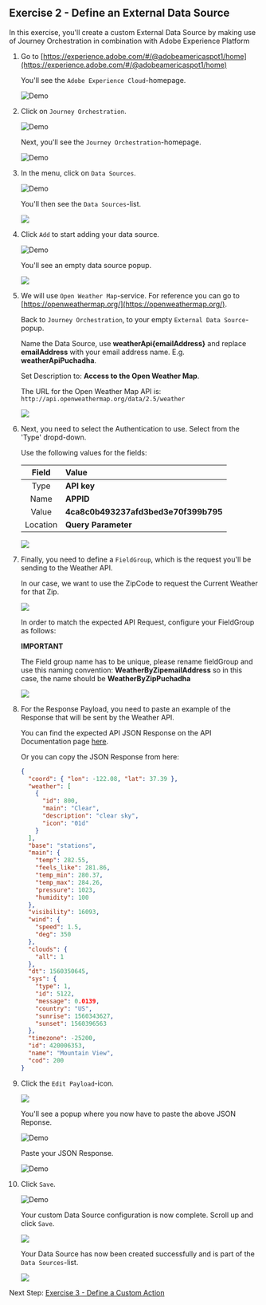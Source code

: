 ## Exercise 2 - Define an External Data Source

In this exercise, you'll create a custom External Data Source by making use of Journey Orchestration in combination with Adobe Experience Platform

1. Go to [https://experience.adobe.com/#/@adobeamericaspot1/home](https://experience.adobe.com/#/@adobeamericaspot1/home)

   You'll see the `Adobe Experience Cloud`-homepage.

   ![Demo](./images/aec.png)

2. Click on `Journey Orchestration`.

   ![Demo](./images/aecjo.png)

   Next, you'll see the `Journey Orchestration`-homepage.

   ![Demo](./images/aecjoh.png)

3. In the menu, click on `Data Sources`.

   ![Demo](./images/menudatasources.png)

   You'll then see the `Data Sources`-list.

     <!---
     ![Demo](./images/dshome.png)
     --->

   <kbd><img src="./images/dshome.png"  /></kdb>

4. Click `Add` to start adding your data source.

   ![Demo](./images/add.png)

   You'll see an empty data source popup.

     <!---
     ![Demo](./images/emptyds.png)
     --->

   <kbd><img src="./images/emptyds.png"  /></kdb>

5. We will use `Open Weather Map`-service. For reference you can go to [https://openweathermap.org/](https://openweathermap.org/).

   Back to `Journey Orchestration`, to your empty `External Data Source`-popup.

   Name the Data Source, use **weatherApi{emailAddress}** and replace **emailAddress** with your email address name. E.g. **weatherApiPuchadha**.

   Set Description to: **Access to the Open Weather Map**.

   The URL for the Open Weather Map API is: `http://api.openweathermap.org/data/2.5/weather`

     <!---
     ![Demo](./images/dsname.png)
     --->

   <kbd><img src="./images/dsname.png"  /></kdb>

6. Next, you need to select the Authentication to use. Select from the 'Type' dropd-down.

   Use the following values for the fields:

   |  Field   | Value                                |
   | :------: | :----------------------------------- |
   |   Type   | **API key**                          |
   |   Name   | **APPID**                            |
   |  Value   | **4ca8c0b493237afd3bed3e70f399b795** |
   | Location | **Query Parameter**                  |

     <!---
     ![Demo](./images/dsauth.png)
     --->

   <kbd><img src="./images/dsauth.png"  /></kdb>

7. Finally, you need to define a `FieldGroup`, which is the request you'll be sending to the Weather API.

   In our case, we want to use the ZipCode to request the Current Weather for that Zip.

     <!---
     ![Demo](./images/fg.png)
     --->

   <kbd><img src="./images/fg.png"  /></kdb>

   In order to match the expected API Request, configure your FieldGroup as follows:

   **IMPORTANT**

   The Field group name has to be unique, please rename fieldGroup and use this naming convention: **WeatherByZipemailAddress** so in this case, the name should be **WeatherByZipPuchadha**

     <!---
     ![Demo](./images/fg1.png)
     --->

   <kbd><img src="./images/fg1.png"  /></kdb>

8. For the Response Payload, you need to paste an example of the Response that will be sent by the Weather API.

   You can find the expected API JSON Response on the API Documentation page [here](https://openweathermap.org/current#zip).

   Or you can copy the JSON Response from here:

   ```json
   {
     "coord": { "lon": -122.08, "lat": 37.39 },
     "weather": [
       {
         "id": 800,
         "main": "Clear",
         "description": "clear sky",
         "icon": "01d"
       }
     ],
     "base": "stations",
     "main": {
       "temp": 282.55,
       "feels_like": 281.86,
       "temp_min": 280.37,
       "temp_max": 284.26,
       "pressure": 1023,
       "humidity": 100
     },
     "visibility": 16093,
     "wind": {
       "speed": 1.5,
       "deg": 350
     },
     "clouds": {
       "all": 1
     },
     "dt": 1560350645,
     "sys": {
       "type": 1,
       "id": 5122,
       "message": 0.0139,
       "country": "US",
       "sunrise": 1560343627,
       "sunset": 1560396563
     },
     "timezone": -25200,
     "id": 420006353,
     "name": "Mountain View",
     "cod": 200
   }
   ```

9. Click the `Edit Payload`-icon.

     <!---
     ![Demo](./images/owmapi2.png)
     --->

   <kbd><img src="./images/owmapi2.png"  /></kdb>

   You'll see a popup where you now have to paste the above JSON Reponse.

   ![Demo](./images/owmapi3.png)

   Paste your JSON Response.

   ![Demo](./images/owmapi4.png)

10. Click `Save`.

    ![Demo](./images/dssave.png)

    Your custom Data Source configuration is now complete. Scroll up and click `Save`.

      <!---
      ![Demo](./images/dssave2.png)
      --->

    <kbd><img src="./images/dssave2.png"  /></kdb>

    Your Data Source has now been created successfully and is part of the `Data Sources`-list.

      <!---
      ![Demo](./images/dslist.png)
      --->

    <kbd><img src="./images/dslist.png"  /></kdb>

Next Step: [Exercise 3 - Define a Custom Action](./Exercise3-Action.md)

```

```
